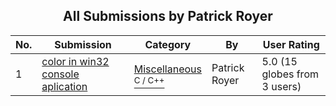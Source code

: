 ﻿<div align="center">

## All Submissions by Patrick Royer

</div>

No.  | Submission | Category | By   | User Rating
---- | ---------- | -------- | ---- | -----------
1 | [color in win32 console aplication<br />](https://github.com/Planet-Source-Code/patrick-royer-color-in-win32-console-aplication__3-1383) | [Miscellaneous<br /><sup>C / C++</sup>](../ByCategory/miscellaneous__3-1.md) | Patrick Royer | 5.0 (15 globes from 3 users)
